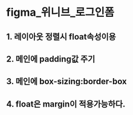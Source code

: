 # figma\_위니브\_로그인폼

## 1. 레이아웃 정렬시 float속성이용

## 2. 메인에 padding값 주기

## 3. 메인에 box-sizing:border-box

## 4. float은 margin이 적용가능하다.
